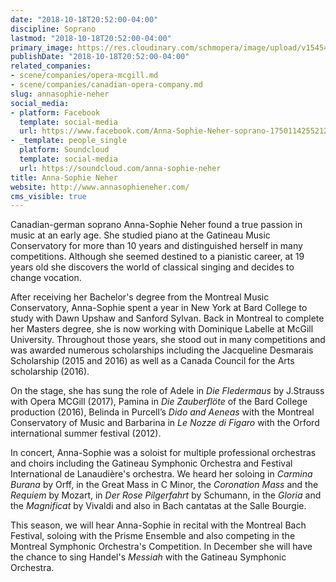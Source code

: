 ```yaml
---
date: "2018-10-18T20:52:00-04:00"
discipline: Soprano
lastmod: "2018-10-18T20:52:00-04:00"
primary_image: https://res.cloudinary.com/schmopera/image/upload/v1545409169/media/webhook-uploads/1539910285030/Anna-Sophie%2BNeher%2B-%2B1.jpg.jpg
publishDate: "2018-10-18T20:52:00-04:00"
related_companies:
- scene/companies/opera-mcgill.md
- scene/companies/canadian-opera-company.md
slug: annasophie-neher
social_media:
- platform: Facebook
  template: social-media
  url: https://www.facebook.com/Anna-Sophie-Neher-soprano-1750114255212270/
- _template: people_single
  platform: Soundcloud
  template: social-media
  url: https://soundcloud.com/anna-sophie-neher
title: Anna-Sophie Neher
website: http://www.annasophieneher.com/
cms_visible: true
---
```


Canadian-german soprano Anna-Sophie Neher found a true passion in music at an early age. She studied piano at the Gatineau Music Conservatory for more than 10 years and distinguished herself in many competitions. Although she seemed destined to a pianistic career, at 19 years old she discovers the world of classical singing and decides to change vocation.

After receiving her Bachelor's degree from the Montreal Music Conservatory, Anna-Sophie spent a year in New York at Bard College to study with Dawn Upshaw and Sanford Sylvan. Back in Montreal to complete her Masters degree, she is now working with Dominique Labelle at McGill University. Throughout those years, she stood out in many competitions and was awarded numerous scholarships including the Jacqueline Desmarais Scholarship (2015 and 2016) as well as a Canada Council for the Arts scholarship (2016).

On the stage, she has sung the role of Adele in *Die Fledermaus* by J.Strauss with Opera MCGill (2017), Pamina in *Die Zauberflöte* of the Bard College production (2016), Belinda in Purcell’s *Dido and Aeneas* with the Montreal Conservatory of Music and Barbarina in *Le Nozze di Figaro* with the Orford international summer festival (2012).

In concert, Anna-Sophie was a soloist for multiple professional orchestras and choirs including the Gatineau Symphonic Orchestra and Festival International de Lanaudière's orchestra. We heard her soloing in *Carmina Burana* by Orff, in the Great Mass in C Minor, the *Coronation Mass* and the *Requiem* by Mozart, in *Der Rose Pilgerfahrt* by Schumann, in the *Gloria* and the *Magnificat* by Vivaldi and also in Bach cantatas at the Salle Bourgie.

This season, we will hear Anna-Sophie in recital with the Montreal Bach Festival, soloing with the Prisme Ensemble and also competing in the Montreal Symphonic Orchestra's Competition. In December she will have the chance to sing Handel's *Messiah* with the Gatineau Symphonic Orchestra.
